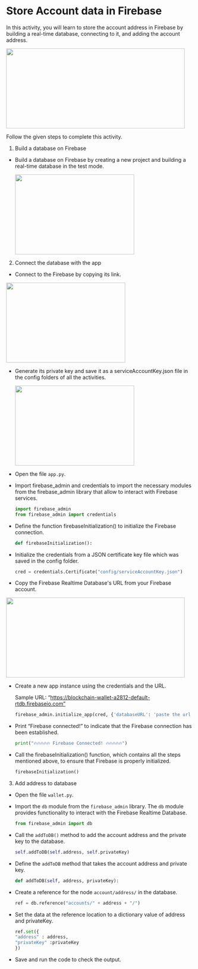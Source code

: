 Store Account data in Firebase
============================


In this activity, you will learn to store the account address in Firebase by building a real-time database, connecting to it, and adding the account address.


<img src= "https://s3.amazonaws.com/media-p.slid.es/uploads/1525749/images/10752394/SA1.gif" width = "480" height = "215">


Follow the given steps to complete this activity.


1. Build a database on Firebase 


* Build a database on Firebase by creating a new project and building a real-time database in the test mode.

    <img src= "https://s3.amazonaws.com/media-p.slid.es/uploads/1525749/images/10751821/SA1_step1.gif" width = "320" height = "215">


2. Connect the database with the app
* Connect to the Firebase by copying its link.
<img src= "https://s3.amazonaws.com/media-p.slid.es/uploads/1525749/images/10751836/copy_link.gif" width = "320" height = "215">


* Generate its private key and save it as a serviceAccountKey.json file in the config folders of all the activities.

    <img src= "https://s3.amazonaws.com/media-p.slid.es/uploads/1525749/images/10751856/Generate_Private_Key.gif" width = "320" height = "215">


* Open the file `app.py`.


* Import firebase_admin and credentials to import the necessary modules from the firebase_admin library that allow to interact with Firebase services.
    ~~~python
    import firebase_admin
    from firebase_admin import credentials
    ~~~       
* Define the function firebaseInitialization() to initialize the Firebase connection.
    ~~~python
    def firebaseInitialization():
    ~~~
*  Initialize the credentials from a JSON certificate key file which was saved in the config folder.
    ~~~python
    cred = credentials.Certificate("config/serviceAccountKey.json")
    ~~~
* Copy the Firebase Realtime Database's URL from your Firebase account. 
<img src= "https://s3.amazonaws.com/media-p.slid.es/uploads/1525749/images/10751836/copy_link.gif" width = "480" height = "215">


* Create a new app instance using the credentials and the URL.

    Sample URL: “https://blockchain-wallet-a2812-default-rtdb.firebaseio.com”
    ~~~python
    firebase_admin.initialize_app(cred, {'databaseURL': 'paste the url to your databe here'})
    ~~~
* Print “Firebase connected!” to indicate that the Firebase connection has been established.
    ~~~python
    print("🔥🔥🔥🔥🔥 Firebase Connected! 🔥🔥🔥🔥🔥")
    ~~~
* Call the firebaseInitialization() function, which contains all the steps mentioned above, to ensure that Firebase is properly initialized.
    ~~~python
    firebaseInitialization()
    ~~~


3. Add address to database

* Open the file `wallet.py`.


* Import the `db` module from the `firebase_admin` library. 
The `db` module provides functionality to interact with the Firebase Realtime Database.
    ~~~python
    from firebase_admin import db
    ~~~
*  Call the `addToDB()` method to add the account address and the private key to the database.
    ~~~python
    self.addToDB(self.address, self.privateKey)
    ~~~   
* Define the `addToDB` method that takes the account address and private key.
    ~~~python
    def addToDB(self, address, privateKey):
    ~~~
* Create a reference for the node `account/address/` in the database.
    ~~~python
    ref = db.reference("accounts/" + address + "/")
    ~~~
* Set the data at the reference location to a dictionary value of address and privateKey.
    ~~~python
    ref.set({
    "address" : address,
    "privateKey" :privateKey
    })
    ~~~   
* Save and run the code to check the output.